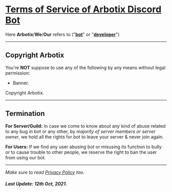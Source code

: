 # **[Terms of Service of Arbotix Discord Bot](https://top.gg/bot/769974477185744937)**



Here **Arbotix**/**We**/**Our** refers to ("**[bot](https://top.gg/bot/769974477185744937)**" or "**[developer](https://github.com/Hjgaming)**")

---

## **Copyright Arbotix**

You're **NOT** suppose to use any of the following by any means without legal permission:
- Banner.

Copyright Arbotix.

---

## **Termination**

**For Server/Guild:** In case we come to know about any kind of abuse related to any bug in bot or any other, by *majority of server members or server owner*, we hold all the rights for bot to leave your server & never join again.


**For Users:** If we find any user abusing bot or misusing its function to bully or to cause trouble to other people, we reserve the right to ban the user from using our bot.

<!---

## **Team Arbotix**

Content Here.
-->

---

*Make sure to read [Privacy Policy](https://github.com/Arbotix-Team/Privacy-Policy) too.* 

##### Last Update: 12th Oct, 2021.
